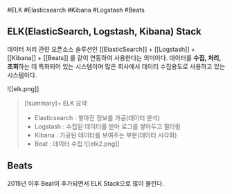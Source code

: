 #ELK #Elasticsearch #Kibana #Logstash #Beats

## ELK(ElasticSearch, Logstash, Kibana) Stack
데이터 처리 관련 오픈소스 솔루션인 [[ElasticSearch]] + [[Logstash]] + [[Kibana]] + [[Beats]] 를 같이 연동하여 사용한다는 의미이다. 데이터를 **수집, 처리, 조회**하는 데 특화되어 있는 시스템이며 많은 회사에서 데이터 수집용도로 사용하고 있는 시스템이다.

![[elk.png]]

> [!summary]+ ELK 요약
> + Elasticsearch : 쌓아진 정보를 가공(데이터 분석)
> + Logstash : 수집된 데이터를 받아 로그를 쌓아두고 필터링
> + Kibana : 가공된 데이터를 보여주는 부분(데이터 시각화)
> + Beat : 데이터 수집
> ![[elk2.png]]


## Beats
2015년 이후 Beat이 추가되면서 ELK Stack으로 많이 불린다.